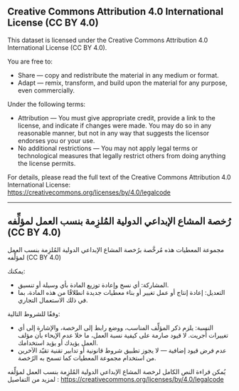 ## Creative Commons Attribution 4.0 International License (CC BY 4.0)

This dataset is licensed under the Creative Commons Attribution 4.0 International License (CC BY 4.0).  

You are free to:

- Share — copy and redistribute the material in any medium or format.  
- Adapt — remix, transform, and build upon the material for any purpose, even commercially.  

Under the following terms:
- Attribution — You must give appropriate credit, provide a link to the license, and indicate if changes were made.
  You may do so in any reasonable manner, but not in any way that suggests the licensor endorses you or your use.
- No additional restrictions — You may not apply legal terms or technological measures that legally restrict others from doing anything the license permits.

For details, please read the full text of the Creative Commons Attribution 4.0 International License:
https://creativecommons.org/licenses/by/4.0/legalcode

-------------------------------------------------------

## رُخصة المشاع الإبداعي الدولية المُلزِمة بنسب العمل لمؤلِّفه (CC BY 4.0)

مجموعة المعطيات هذه مُرخَّصة برُخصة المشاع الإبداعي الدولية المُلزِمة بنسب العمل لمؤلِّفه  (CC BY 4.0)

يمكنك:

- المشاركة: أي نسخ وإعادة توزيع المادة بأي وسيلة أو تنسيق.
- التعديل: إعادة إنتاج أو عمل تغيير أو بناء معطيات جديدة انطلاقًا من هذه المادة، بما في ذلك الاستعمال التجاري.


وفقًا للشروط التالية:

-	النسبة: يلزم ذكر المؤلِّف المناسب، ووضع رابط إلى الرخصة، والإشارة إلى أي تغييرات أُجريت. لا قيود صارمة على كيفية نسبة العمل، ما خلا عدم الإيحاء بأن مؤلف العمل يؤيدك أو يؤيد استخدامك.
- عدم فرض قيود إضافية — لا يجوز تطبيق شروط قانونية أو تدابير تقنية تقيّد الآخرين من استخدام مجموعة المعطيات كما تسمح به الرُخصة.

يُمكن قراءة النص الكامل لرخصة المشاع الإبداعي الدولية المُلزِمة بنسب العمل لمؤلِّفه لمزيد من التفاصيل : 
https://creativecommons.org/licenses/by/4.0/legalcode  

